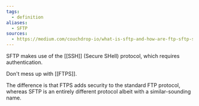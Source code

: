 ```yaml
---
tags:
  - definition
aliases:
  - SFTP
sources:
  - https://medium.com/couchdrop-io/what-is-sftp-and-how-are-ftp-sftp-scp-and-rsync-different-252a664b57f4
---
```

SFTP makes use of the [[SSH]] (Secure SHell) protocol, which requires authentication.

Don't mess up with [[FTPS]]. 

The difference is that FTPS adds security to the standard FTP protocol, whereas SFTP is an entirely different protocol albeit with a similar-sounding name.
